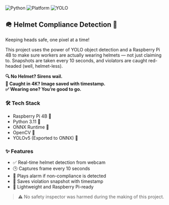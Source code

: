 ![Python](https://img.shields.io/badge/Python-3.11-blue)
![Platform](https://img.shields.io/badge/Platform-Raspberry%20Pi-lightgrey)
![YOLO](https://img.shields.io/badge/ObjectDetection-YOLOv5-yellow)

## 🪖 Helmet Compliance Detection 🚨  
Keeping heads safe, one pixel at a time!

This project uses the power of YOLO object detection and a Raspberry Pi 4B to make sure workers are actually wearing helmets — not just claiming to. Snapshots are taken every 10 seconds, and violators are caught red-headed (well, helmet-less).

**🔍 No Helmet? Sirens wail.**  
**📸 Caught in 4K? Image saved with timestamp.**  
**✅ Wearing one? You’re good to go.**

### 🛠 Tech Stack
- Raspberry Pi 4B 🥧  
- Python 3.11 🐍  
- ONNX Runtime 🧠  
- OpenCV 🎥  
- YOLOv5 (Exported to ONNX) 🚀  

### ✨ Features
- ✅ Real-time helmet detection from webcam
- 🕒 Captures frame every 10 seconds
- 🚨 Plays alarm if non-compliance is detected
- 📸 Saves violation snapshot with timestamp
- 💾 Lightweight and Raspberry Pi-ready

> ⚠️ No safety inspector was harmed during the making of this project.
